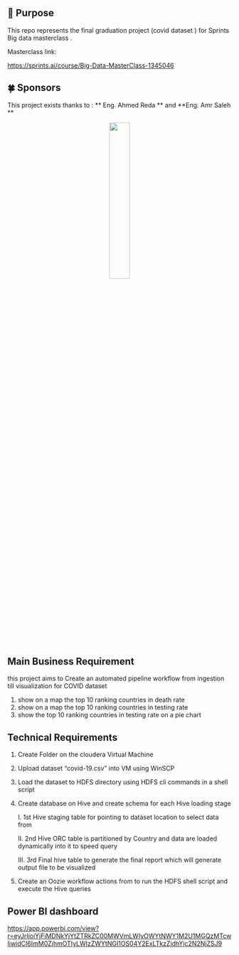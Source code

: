 ##  🎯 Purpose
This repo represents the final graduation project (covid dataset ) for Sprints Big data masterclass .

Masterclass link:

https://sprints.ai/course/Big-Data-MasterClass-1345046


## 🍀 Sponsors
This project exists thanks to :  ** Eng. Ahmed Reda ** and **Eng. Amr Saleh **
</p>

<p align="center">
		<img width="30%" src="https://user-images.githubusercontent.com/94313948/235050112-a553a37a-3b9e-400b-86fc-03922562ff99.png">

</p>


## Main Business Requirement
this project aims to  Create an automated pipeline workflow from ingestion till visualization for COVID dataset 
1. show on a map the top 10 ranking
countries in death rate
2. show on a map the top 10 ranking
countries in testing rate
3. show the top 10 ranking countries in
testing rate on a pie chart


## Technical Requirements

1. Create Folder on the cloudera Virtual Machine 
2. Upload dataset “covid-19.csv” into VM using WinSCP 
3. Load the dataset to HDFS directory using HDFS cli commands in a shell script
4. Create database on Hive and create schema for each Hive loading stage

	I. 1st Hive staging table for pointing to dataset location to select data from
	
	II. 2nd Hive ORC table is partitioned by Country and data are loaded dynamically into it to speed query
	
	III. 3rd Final hive table to generate the final report which will generate output file to be visualized
	
5. Create an Oozie workflow actions from to run the HDFS shell script and execute the Hive queries

## Power BI dashboard

https://app.powerbi.com/view?r=eyJrIjoiYjFiMDNkYjYtZTRkZC00MWVmLWIyOWYtNWY1M2U1MGQzMTcwIiwidCI6ImM0ZjhmOTIyLWIzZWYtNGI1OS04Y2ExLTkzZjdhYjc2N2NjZSJ9




